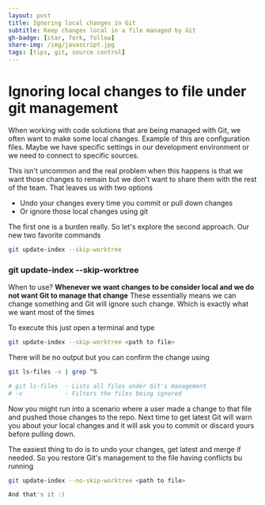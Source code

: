 ```yaml
---
layout: post
title: Ignoring local changes in Git
subtitle: Keep changes local in a file managed by Git
gh-badge: [star, fork, follow]
share-img: /img/javascript.jpg
tags: [tips, git, source control]
---
```


# Ignoring local changes to file under git management
When working with code solutions that are being managed with Git, we often want to make some local changes. Example of this are configuration files. Maybe we have specific settings in our development environment or we need to connect to specific sources. 

This isn't uncommon and the real problem when this happens is that we want those changes to remain but we don't want to share them with the rest of the team. That leaves us with two options
- Undo your changes every time you commit or pull down changes
- Or ignore those local changes using git

The first one is a burden really. So let's explore the second approach. Our new two favorite commands
```bash
git update-index --skip-worktree
```

### git update-index --skip-worktree

When to use? **Whenever we want changes to be consider local and we do not want Git to manage that change** These essentially means we can change something and Git will ignore such change. Which is exactly what we want most of the times

To execute this just open a terminal and type
``` bash
git update-index --skip-worktree <path to file>
```

There will be no output but you can confirm the change using
```bash
git ls-files -v | grep ^S

# git ls-files  - Lists all files under Git's management
# -v            - Filters the files being ignored
```

Now you might run into a scenario where a user made a change to that file and pushed those changes to the repo. Next time to get latest Git will warn you about your local changes and it will ask you to commit or discard yours before pulling down.

The easiest thing to do is to undo your changes, get latest and merge if needed. So you restore Git's management to the file having conflicts bu running
```bash
git update-index --no-skip-worktree <path to file>

And that's it :)
```